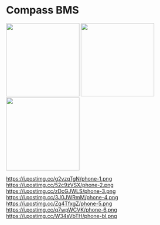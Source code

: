 # Compass BMS

<img src="https://i.postimg.cc/g2vzqTgN/phone-1.png" alt="" width="200"/> <img src="https://i.postimg.cc/52c9zVSX/phone-2.png" alt="" width="200"/> <img src="https://i.postimg.cc/zDcGJWLS/phone-3.png" alt="" width="200"/>


https://i.postimg.cc/g2vzqTgN/phone-1.png https://i.postimg.cc/52c9zVSX/phone-2.png https://i.postimg.cc/zDcGJWLS/phone-3.png
https://i.postimg.cc/3J0JWRmM/phone-4.png https://i.postimg.cc/Zq4TfxgZ/phone-5.png https://i.postimg.cc/q7wpWCVK/phone-6.png
https://i.postimg.cc/W34sVbTH/phone-bl.png 
